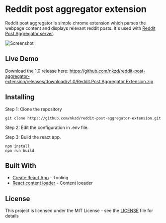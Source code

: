 # Reddit post aggregator extension

Reddit post aggregator is simple chrome extension which parses the webpage content and displays relevant reddit posts.
It's used with [Reddit Post Aggregator server](https://github.com/nkzd/reddit-post-aggregator-server).

![Screenshot](https://i.imgur.com/HYGNrz4.png)

## Live Demo

Download the 1.0 release here: https://github.com/nkzd/reddit-post-aggregator-extension/releases/download/v1.0/Reddit.Post.Aggregator.Extension.zip

## Installing

Step 1: Clone the repository

```
git clone https://github.com/nkzd/reddit-post-aggregator-extension.git
```

Step 2: Edit the configuration in .env file.

Step 3: Build the react app.

```
npm install
npm run build
```

## Built With

- [Create React App](https://github.com/facebook/create-react-app) - Tooling
- [React content loader](https://github.com/danilowoz/react-content-loader) - Content loeader

## License

This project is licensed under the MIT License - see the [LICENSE](LICENSE) file for details
